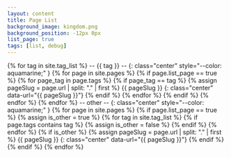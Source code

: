 ```yaml
---
layout: content
title: Page List
background_image: kingdom.png
background_position: -12px 0px
list_page: true
tags: [list, debug]
---
```


{% for tag in site.tag_list %}
\-\- {{ tag }} \-\-
{: class="center" style="--color: aquamarine;" }
{% for page in site.pages %}
{% if page.list_page == true %}
{% for page_tag in page.tags %}
{% if page_tag == tag %}
{% assign pageSlug = page.url | split: "." | first %}
{{ pageSlug }}
{: class="center" data-url="{{ pageSlug }}"}
{% endif %}
{% endfor %}
{% endif %}
{% endfor %}
{% endfor %}
\-\- other \-\-
{: class="center" style="--color: aquamarine;" }
{% for page in site.pages %}
{% if page.list_page == true %}
{% assign is_other = true %}
{% for tag in site.tag_list %}
{% if page.tags contains tag %}
{% assign is_other = false %}
{% endif %}
{% endfor  %}
{% if is_other %}
{% assign pageSlug = page.url | split: "." | first %}
{{ pageSlug }}
{: class="center" data-url="{{ pageSlug }}"}
{% endif %}
{% endif %}
{% endfor %}
